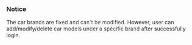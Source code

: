 
### Notice
The car brands are fixed and can't be modified. However, user can add/modify/delete car models under a specific brand after successfully login.


